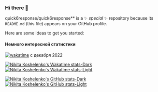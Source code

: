 ### Hi there 👋


quick6response/quick6response** is a ✨ _special_ ✨ repository because its `README.md` (this file) appears on your GitHub profile.

Here are some ideas to get you started:

#### Немного интересной статистики
[![wakatime](https://wakatime.com/badge/user/27d3ec9f-a012-4175-b8a4-ec0693f49b3f.svg)](https://wakatime.com/@27d3ec9f-a012-4175-b8a4-ec0693f49b3f) с декабря 2022

[![Nikita Koshelenko's Wakatime stats-Dark](https://github-readme-stats.vercel.app/api/wakatime?username=ItzNeviKat&theme=dark&locale=ru#gh-dark-mode-only)](https://github.com/ItzNeviKat/ItzNeviKat#gh-dark-mode-only)
[![Nikita Koshelenko's Wakatime stats-Light](https://github-readme-stats.vercel.app/api/wakatime?username=ItzNeviKat&theme=light&locale=ru#gh-light-mode-only)](https://github.com/ItzNeviKat/ItzNeviKat#gh-light-mode-only)

[![Nikita Koshelenko's GitHub stats-Dark](https://github-readme-stats.vercel.app/api?username=ItzNeviKat&show_icons=true&theme=dark&locale=en#gh-dark-mode-only)](https://github.com/ItzNeviKat/ItzNeviKat#gh-dark-mode-only)
[![Nikita Koshelenko's GitHub stats-Light](https://github-readme-stats.vercel.app/api?username=ItzNeviKat&show_icons=true&theme=light&locale=en#gh-light-mode-only)](https://github.com/ItzNeviKat/ItzNeviKat#gh-light-mode-only)
